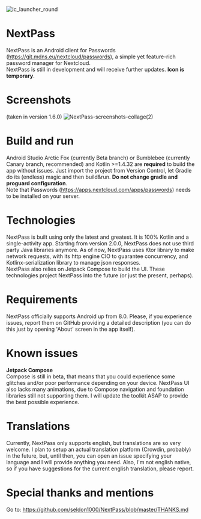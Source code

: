 ![ic_launcher_round](https://user-images.githubusercontent.com/55358113/122177060-8e66b500-ce85-11eb-89d4-ee1b7636bf12.png)

# NextPass
NextPass is an Android client for Passwords (https://git.mdns.eu/nextcloud/passwords), a simple yet feature-rich password manager for Nextcloud.<br />NextPass is still in development and will receive further updates. **Icon is temporary**.<br />

# Screenshots 
(taken in version 1.6.0)
![NextPass-screenshots-collage(2)](https://user-images.githubusercontent.com/55358113/124677906-b4e6a180-dec1-11eb-9745-88bcd88c9071.jpg)


# Build and run
Android Studio Arctic Fox (currently Beta branch) or Bumblebee (currently Canary branch, recommended) and Kotlin >=1.4.32 are **required** to build the app without issues. Just import the project from Version Control, let Gradle do its (endless) magic and then build&run. **Do not change gradle and proguard configuration**.<br />Note that Passwords (https://apps.nextcloud.com/apps/passwords) needs to be installed on your server.

# Technologies
NextPass is built using only the latest and greatest. It is 100% Kotlin and a single-activity app. Starting from version 2.0.0, NextPass does not use third party Java libraries anymore. As of now, NextPass uses Ktor library to make network requests, with its http engine CIO to guarantee concurrency, and Kotlinx-serialization library to manage json responses.<br />NextPass also relies on Jetpack Compose to build the UI. These technologies project NextPass into the future (or just the present, perhaps).


# Requirements
NextPass officially supports Android up from 8.0. Please, if you experience issues, report them on GitHub providing a detailed description (you can do this just by opening 'About' screen in the app itself).


# Known issues
**Jetpack Compose**<br />
Compose is still in beta, that means that you could experience some glitches and/or poor performance depending on your device. NextPass UI also lacks many animations, due to Compose navigation and foundation libraries still not supporting them. I will update the toolkit ASAP to provide the best possible experience.


# Translations
Currently, NextPass only supports english, but translations are so very welcome. I plan to setup an actual translation platform (Crowdin, probably) in the future, but, until then, you can open an issue specifying your language and I will provide anything you need. Also, I'm not english native, so if you have suggestions for the current english translation, please report.

# Special thanks and mentions
Go to: https://github.com/seldon1000/NextPass/blob/master/THANKS.md
